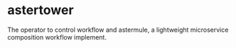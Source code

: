# astertower
The operator to control workflow and astermule, a lightweight microservice composition workflow implement.
